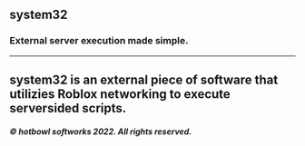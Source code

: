 ## system32
### External server execution made simple.
---------------------------------------------------
system32 is an external piece of software that utilizies Roblox networking to execute serversided scripts.
---------------------------------------------------
##### © hotbowl softworks 2022. All rights reserved.
